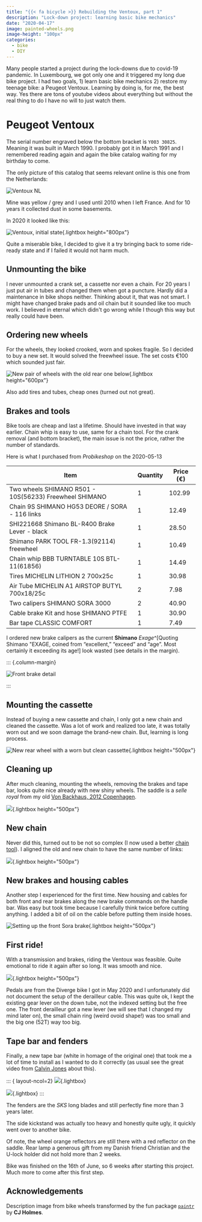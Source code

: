 ```yaml
---
title: "{{< fa bicycle >}} Rebuilding the Ventoux, part 1"
description: "Lock-down project: learning basic bike mechanics"
date: "2020-04-17"
image: painted-wheels.png
image-height: "100px"
categories: 
  - bike
  - DIY
---
```


Many people started a project during the lock-downs due to covid-19
pandemic. In Luxembourg, we got only one and it triggered my long due
bike project. I had two goals, 1) learn basic bike mechanics 2) restore
my teenage bike: a Peugeot Ventoux. Learning by doing is, for me, the
best way. Yes there are tons of youtube videos about everything but
without the real thing to do I have no will to just watch them.

# Peugeot Ventoux

The serial number engraved below the bottom bracket is `Y003 30825`.
Meaning it was built in March 1990. I probably got it in March 1991 and
I remembered reading again and again the bike catalog waiting for my
birthday to come.

The only picture of this catalog that seems relevant online is this one
from the Netherlands:

![Ventoux NL](1990nl_07.jpg)

Mine was yellow / grey and I used until 2010 when I left France. And for
10 years it collected dust in some basements.

In 2020 it looked like this:

![Ventoux, initial state](IMG_20200427_1.jpg){.lightbox height="800px"}

Quite a miserable bike, I decided to give it a try bringing back to some
ride-ready state and if I failed it would not harm much.

## Unmounting the bike

I never unmounted a crank set, a cassette nor even a chain. For 20 years I just put 
air in tubes and changed them when got a puncture. Hardly did a maintenance in bike shops neither.
Thinking about it, that was not smart. I might have changed brake pads and oil chain but it sounded like too much work.
I believed in eternal which didn't go wrong while I though this way but really could have been.

## Ordering new wheels

For the wheels, they looked crooked, worn and spokes fragile. So I decided to buy a new set.
It would solved the freewheel issue. The set costs €100 which sounded just fair.

![New pair of wheels with the old rear one below](IMG_20200525_171922_368.jpg){.lightbox height="600px"}

Also add tires and tubes, cheap ones (turned out not great).

## Brakes and tools

Bike tools are cheap and last a lifetime. Should have invested in that way earlier.
Chain whip is easy to use, same for a chain tool. For the crank removal (and bottom bracket),
the main issue is not the price, rather the number of standards.

Here is what I purchased from _Probikeshop_ on the 2020-05-13

| Item                                                    | Quantity | Price (€) |
|---------------------------------------------------------|----------|-----------|
| Two wheels SHIMANO R501 - 10S(56233) Freewheel SHIMANO  | 1        | 102.99    |
| Chain 9S SHIMANO HG53 DEORE / SORA - 116 links          | 1        | 12.49     |
| SHI221668 Shimano BL-R400 Brake Lever - black           | 1        | 28.50     |
| Shimano PARK TOOL FR-1.3(92114) freewheel               | 1        | 10.49     |
| Chain whip BBB TURNTABLE 10S BTL-11(61856)              | 1        | 14.49     |
| Tires MICHELIN LITHION 2 700x25c                        | 1        | 30.98     |
| Air Tube MICHELIN A1 AIRSTOP BUTYL 700x18/25c           | 2        | 7.98      |
| Two calipers SHIMANO SORA 3000                          | 2        | 40.90     |
| Cable brake Kit and hose SHIMANO PTFE                   | 1        | 30.90     |
| Bar tape CLASSIC COMFORT                                | 1        |  7.49     |

I ordered new brake calipers as the current **Shimano** _Exage_^[Quoting Shimano "EXAGE, coined from “excellent,” “exceed” and “age”. Most certainly it exceeding its age!] look wasted (see details in the margin).

:::  {.column-margin}

![Front brake detail](IMG_20200427_143500.jpg)

:::

## Mounting the cassette

Instead of buying a new cassette and chain, I only got a new chain and cleaned the cassette.
Was a lot of work and realized too late, it was totally worn out and we soon damage the brand-new 
chain. But, learning is long process.

![New rear wheel with a worn but clean cassette](IMG_20200526_151757_1.jpg){.lightbox height="500px"}

## Cleaning up

After much cleaning, mounting the wheels, removing the brakes and tape bar, looks quite nice 
already with new shiny wheels. The saddle is a _selle royal_ from my old [Von Backhaus, 2012 Copenhagen](../2015-01-25_winter-is-coming).

![](IMG_20200526_165401.jpg){.lightbox height="500px"}

## New chain

Never did this, turned out to be not so complex (I now used a better [chain tool](https://www.parktool.com/en-int/product/chain-tool-ct-3-3)).
I aligned the old and new chain to have the same number of links:

![](IMG_20200527_094652.jpg){.lightbox height="500px"}

## New brakes and housing cables

Another step I experienced for the first time. New housing and cables for both front and rear brakes along the new brake commands on the handle bar. 
Was easy but took time because I carefully think twice before cutting anything.
I added a bit of oil on the cable before putting them inside hoses.


![Setting up the front Sora brake](IMG_20200527_155205.jpg){.lightbox height="500px"}

## First ride!

With a transmission and brakes, riding the Ventoux was feasible. Quite emotional to ride it again 
after so long. It was smooth and nice.

![](IMG_20200603_173914.jpg){.lightbox height="500px"}

Pedals are from the Diverge bike I got in May 2020 and I unfortunately did not document the setup
 of the derailleur cable. This was quite ok, I kept the existing gear lever on the down tube, not the indexed setting but the free one. The front derailleur got a new lever (we will see that I changed my mind later on), the small chain ring (weird ovoid shape!) was too small and the big one (52T) way too big.
 
## Tape bar and fenders

Finally, a new tape bar (white in homage of the original one) that took me a lot of time to install 
as I wanted to do it correctly (as usual see the great video from [Calvin Jones](https://www.youtube.com/watch?v=5MzIiv7pewE) about this). 

::: { layout-ncol=2}
![](IMG_20200604_175352.jpg){.lightbox}

![](IMG_20200616_132902.jpg){.lightbox}
:::

The fenders are the _SKS_ long blades and still perfectly fine more than 3 years later.

The side kickstand was actually too heavy and honestly quite ugly, it quickly went over to another bike.

Of note, the wheel orange reflectors are still there with a red reflector on the saddle.
Rear lamp a generous gift from my Danish friend Christian and the U-lock holder did not hold more than 2 weeks.

Bike was finished on the 16th of June, so 6 weeks after starting this project.
Much more to come after this first step.


## Acknowledgements

Description image from bike wheels transformed by the fun package
[`paintr`](https://github.com/cj-holmes/paintr) by **CJ Holmes**.

